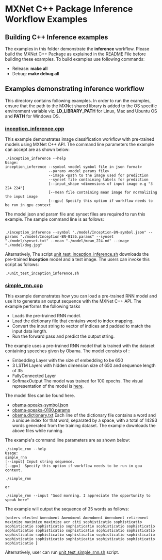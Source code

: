 # MXNet C++ Package Inference Workflow Examples

## Building C++ Inference examples

The examples in this folder demonstrate the **inference** workflow. Please build the MXNet C++ Package as explained in the [README](<https://github.com/apache/incubator-mxnet/tree/master/cpp-package#building-c-package>) File before building these examples.
To build examples use following commands:

-  Release: **make all**
-  Debug: **make debug all**


## Examples demonstrating inference workflow

This directory contains following examples. In order to run the examples, ensure that the path to the MXNet shared library is added to the OS specific environment variable viz. **LD\_LIBRARY\_PATH** for Linux, Mac and Ubuntu OS and **PATH** for Windows OS.

### [inception_inference.cpp](<https://github.com/apache/incubator-mxnet/blob/master/cpp-package/example/inference/inception_inference.cpp>)

This example demonstrates image classification workflow with pre-trained models using MXNet C++ API. The command line parameters the example can accept are as shown below:

```
./inception_inference --help
Usage:
inception_inference --symbol <model symbol file in json format>
                    --params <model params file>
					--image <path to the image used for prediction
					--synset file containing labels for prediction
					[--input_shape <dimensions of input image e.g "3 224 224"]
					[--mean file containing mean image for normalizing the input image
					[--gpu] Specify this option if workflow needs to be run in gpu context
```
The model json and param file and synset files are required to run this example.  The sample command line is as follows:

```

./inception_inference --symbol "./model/Inception-BN-symbol.json" --params "./model/Inception-BN-0126.params" --synset "./model/synset.txt" --mean "./model/mean_224.nd" --image "./model/dog.jpg"
```
Alternatively, The script [unit_test_inception_inference.sh](<https://github.com/apache/incubator-mxnet/blob/master/cpp-package/example/inference/unit_test_inception_inference.sh>) downloads the pre-trained **Inception** model and a test image. The users can invoke this script as follows:

```
./unit_test_inception_inference.sh
```

### [simple_rnn.cpp](<https://github.com/apache/incubator-mxnet/blob/master/cpp-package/example/inference/simple_rnn.cpp>)
This example demonstrates how you can load a pre-trained RNN model and use it to generate an output sequence with the MXNet C++ API.
The example performs the following tasks
- Loads the pre-trained RNN model.
- Load the dictionary file that contains word to index mapping.
- Convert the input string to vector of indices and padded to match the input data length.
- Run the forward pass and predict the output string.

The example uses a pre-trained RNN model that is trained with the dataset containing speeches given by Obama.
The model consists of :
- Embedding Layer with the size of embedding to be 650
- 3 LSTM Layers with hidden dimension size of 650 and sequence length of 35
- FullyConnected Layer
- SoftmaxOutput
The model was trained for 100 epochs.
The visual representation of the model is [here](<https://github.com/apache/incubator-mxnet/blob/master/cpp-package/example/inference/obama-speaks.pdf>).

The model files can be found here.
- [obama-speaks-symbol.json](<https://s3.amazonaws.com/mxnet-cpp/RNN_model/obama-speaks-symbol.json>)
- [obama-speaks-0100.params](<https://s3.amazonaws.com/mxnet-cpp/RNN_model/obama-speaks-0100.params>)
- [obama.dictionary.txt](<https://s3.amazonaws.com/mxnet-cpp/RNN_model/obama.dictionary.txt>) Each line of the dictionary file contains a word and a unique index for that word, separated by a space, with a total of 14293 words generated from the training dataset.
The example downloads the above files while running.

The example's command line parameters are as shown below:

```
./simple_rnn --help
Usage:
simple_rnn
[--input] Input string sequence.
[--gpu]  Specify this option if workflow needs to be run in gpu context.

./simple_rnn

or

./simple_rnn --input "Good morning. I appreciate the opportunity to speak here"
```

The example will output the sequence of 35 words as follows:
```
[waters elected Amendment Amendment Amendment Amendment retirement maximize maximize maximize acr citi sophisticatio sophisticatio sophisticatio sophisticatio sophisticatio sophisticatio sophisticatio sophisticatio sophisticatio sophisticatio sophisticatio sophisticatio sophisticatio sophisticatio sophisticatio sophisticatio sophisticatio sophisticatio sophisticatio sophisticatio sophisticatio sophisticatio sophisticatio ]
```

Alternatively, user can run [unit_test_simple_rnn.sh](<https://github.com/apache/incubator-mxnet/blob/master/cpp-package/example/inference/unit_test_simple_rnn.sh>) script.
